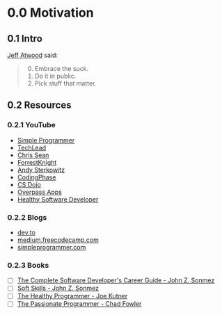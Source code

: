 # 0.0 Motivation

## 0.1 Intro

[Jeff Atwood](https://blog.codinghorror.com/how-to-stop-sucking-and-be-awesome-instead/) said:

> 0. Embrace the suck.
> 1. Do it in public.
> 2. Pick stuff that matter.

## 0.2 Resources

### 0.2.1 YouTube

- [Simple Programmer](https://www.youtube.com/channel/UCRxWW_Ncs308nW4An23Yeig/videos)
- [TechLead](https://www.youtube.com/channel/UC4xKdmAXFh4ACyhpiQ_3qBw/videos)
- [Chris Sean](https://www.youtube.com/channel/UCu1xbgCV5o48h_BYCQD7KJg/videos)
- [ForrestKnight](https://www.youtube.com/channel/UC2WHjPDvbE6O328n17ZGcfg/videos)
- [Andy Sterkowitz](https://www.youtube.com/channel/UCZ9qFEC82qM6Pk-54Q4TVWA/videos)
- [CodingPhase](https://www.youtube.com/channel/UC46wWUso9H5KPQcoL9iE3Ug/videos)
- [CS Dojo](https://www.youtube.com/channel/UCxX9wt5FWQUAAz4UrysqK9A/videos)
- [Overpass Apps](https://www.youtube.com/channel/UCqdoJlow7frlcx3aB74nX_A/videos)
- [Healthy Software Developer](https://www.youtube.com/channel/UCfe_znKY1ukrqlGActlFmaQ/videos)

### 0.2.2 Blogs

- [dev.to](https://dev.to)
- [medium.freecodecamp.com](https://medium.freecodecamp.com)
- [simpleprogrammer.com](https://simpleprogrammer.com)

### 0.2.3 Books

- [ ] [The Complete Software Developer's Career Guide - John Z. Sonmez](https://www.goodreads.com/book/show/35674293-the-complete-software-developer-s-career-guide)
- [ ] [Soft Skills - John Z. Sonmez](https://www.goodreads.com/book/show/23232941-soft-skills)
- [ ] [The Healthy Programmer - Joe Kutner](https://www.goodreads.com/book/show/17229509-the-healthy-programmer)
- [ ] [The Passionate Programmer - Chad Fowler](https://www.goodreads.com/book/show/6399113-the-passionate-programmer)
